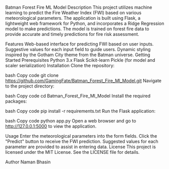 Batman Forest Fire ML Model
Description
This project utilizes machine learning to predict the Fire Weather Index (FWI) based on various meteorological parameters. The application is built using Flask, a lightweight web framework for Python, and incorporates a Ridge Regression model to make predictions. The model is trained on forest fire data to provide accurate and timely predictions for fire risk assessment.

Features
Web-based interface for predicting FWI based on user inputs.
Suggestive values for each input field to guide users.
Dynamic styling inspired by the Gotham City theme from the Batman universe.
Getting Started
Prerequisites
Python 3.x
Flask
Scikit-learn
Pickle (for model and scaler serialization)
Installation
Clone the repository:

bash
Copy code
git clone https://github.com/GamingFate/Batman_Forest_Fire_Ml_Model.git
Navigate to the project directory:

bash
Copy code
cd Batman_Forest_Fire_Ml_Model
Install the required packages:

bash
Copy code
pip install -r requirements.txt
Run the Flask application:

bash
Copy code
python app.py
Open a web browser and go to http://127.0.0.1:5000 to view the application.

Usage
Enter the meteorological parameters into the form fields.
Click the "Predict" button to receive the FWI prediction.
Suggested values for each parameter are provided to assist in entering data.
License
This project is licensed under the MIT License. See the LICENSE file for details.

Author
Naman Bhasin
